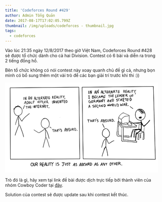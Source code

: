 ```yaml
---
title: 'Codeforces Round #429'
author: Admin Tổng Quản
date: 2017-08-17T17:02:05.799Z
thumbnail: /img/uploads/codeforces - thumbnail.jpg
tags:
  - codeforces
---
```

Vào lúc 21:35 ngày 12/8/2017 theo giờ Việt Nam, Codeforces Round #428 sẽ được tổ chức dành cho cả hai Division. Contest có 6 bài và diễn ra trong 2 tiếng đồng hồ.

Bên tổ chức không có nói contest này xoay quanh chủ đề gì cả, nhưng bọn mình có bổ sung thêm một vài trò để các bạn giải trí trước khi thi :))

![undefined](/img/uploads/codeforces_429_image.png)

Trò đó là gì, hãy xem tại link đề bài được dịch trực tiếp bởi thành viên của nhóm Cowboy Coder tại [đây](http://viahold.com/3hES).

Solution của contest sẽ được update sau khi contest kết thúc.

